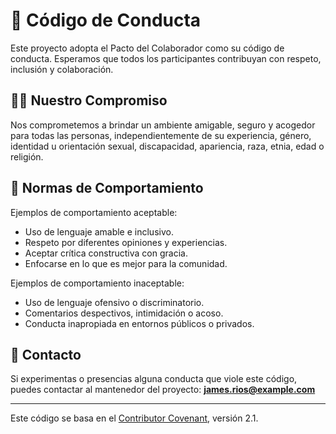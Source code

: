 # 📜 Código de Conducta

Este proyecto adopta el Pacto del Colaborador como su código de conducta. Esperamos que todos los participantes contribuyan con respeto, inclusión y colaboración.

## 🙋‍♂️ Nuestro Compromiso

Nos comprometemos a brindar un ambiente amigable, seguro y acogedor para todas las personas, independientemente de su experiencia, género, identidad u orientación sexual, discapacidad, apariencia, raza, etnia, edad o religión.

## 📌 Normas de Comportamiento

Ejemplos de comportamiento aceptable:

- Uso de lenguaje amable e inclusivo.
- Respeto por diferentes opiniones y experiencias.
- Aceptar crítica constructiva con gracia.
- Enfocarse en lo que es mejor para la comunidad.

Ejemplos de comportamiento inaceptable:

- Uso de lenguaje ofensivo o discriminatorio.
- Comentarios despectivos, intimidación o acoso.
- Conducta inapropiada en entornos públicos o privados.

## 📧 Contacto

Si experimentas o presencias alguna conducta que viole este código, puedes contactar al mantenedor del proyecto: **james.rios@example.com**

---

Este código se basa en el [Contributor Covenant](https://www.contributor-covenant.org), versión 2.1.
